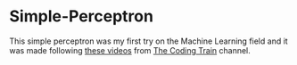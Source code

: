 # Simple-Perceptron
This simple perceptron was my first try on the Machine Learning field and it was made following [these videos](https://www.youtube.com/watch?v=XJ7HLz9VYz0&list=PLRqwX-V7Uu6aCibgK1PTWWu9by6XFdCfh&ab_channel=TheCodingTrain)
from [The Coding Train](https://www.youtube.com/user/shiffman?&ab_channel=TheCodingTrain) channel.
